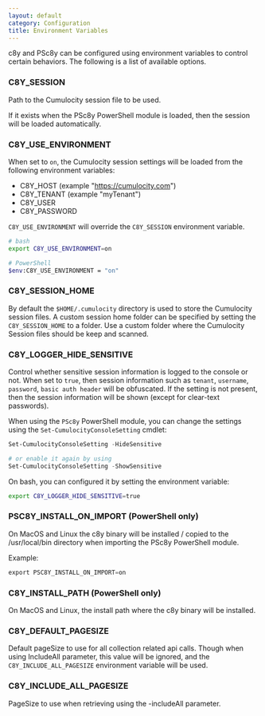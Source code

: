 ```yaml
---
layout: default
category: Configuration
title: Environment Variables
---
```


c8y and PSc8y can be configured using environment variables to control certain behaviors. The following is a list of available options.

### C8Y_SESSION

Path to the Cumulocity session file to be used.

If it exists when the PSc8y PowerShell module is loaded, then the session will be loaded automatically.

### C8Y_USE_ENVIRONMENT

When set to `on`, the Cumulocity session settings will be loaded from the following environment variables:

* C8Y_HOST (example "https://cumulocity.com")
* C8Y_TENANT (example "myTenant")
* C8Y_USER
* C8Y_PASSWORD

`C8Y_USE_ENVIRONMENT` will override the `C8Y_SESSION` environment variable.

```sh
# bash
export C8Y_USE_ENVIRONMENT=on

# PowerShell
$env:C8Y_USE_ENVIRONMENT = "on"
```

### C8Y_SESSION_HOME

By default the `$HOME/.cumulocity` directory is used to store the Cumulocity session files. A custom session home folder can be specified by setting the `C8Y_SESSION_HOME` to a folder.
Use a custom folder where the Cumulocity Session files should be keep and scanned.

### C8Y_LOGGER_HIDE_SENSITIVE

Control whether sensitive session information is logged to the console or not. When set to `true`, then session information such as `tenant`, `username`, `password`, `basic auth header` will be obfuscated. If the setting is not present, then the session information will be shown (except for clear-text passwords).

When using the `PSc8y` PowerShell module, you can change the settings using the `Set-CumulocityConsoleSetting` cmdlet:

```PowerShell
Set-CumulocityConsoleSetting -HideSensitive

# or enable it again by using
Set-CumulocityConsoleSetting -ShowSensitive
```

On bash, you can configured it by setting the environment variable:

```sh
export C8Y_LOGGER_HIDE_SENSITIVE=true
```

### PSC8Y_INSTALL_ON_IMPORT (PowerShell only)

On MacOS and Linux the c8y binary will be installed / copied to the /usr/local/bin directory when importing the PSc8y PowerShell module.

Example:

```PowerShell
export PSC8Y_INSTALL_ON_IMPORT=on
```

### C8Y_INSTALL_PATH (PowerShell only)

On MacOS and Linux, the install path where the c8y binary will be installed.

### C8Y_DEFAULT_PAGESIZE

Default pageSize to use for all collection related api calls. Though when using IncludeAll parameter, this value will be ignored, and the `C8Y_INCLUDE_ALL_PAGESIZE` environment variable will be used.

### C8Y_INCLUDE_ALL_PAGESIZE

PageSize to use when retrieving using the -includeAll parameter.


